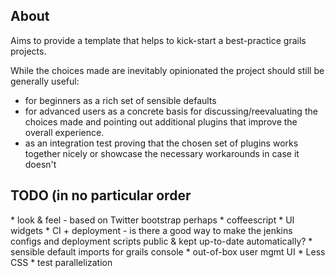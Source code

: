 <h2>About</h2>

Aims to provide a template that helps to kick-start a best-practice grails projects. 

While the choices made are inevitably opinionated the project should still be generally useful:

* for beginners as a rich set of sensible defaults
* for advanced users as a concrete basis for discussing/reevaluating the choices made and pointing out
	additional plugins that improve the overall experience.
* as an integration test proving that the chosen set of plugins works together nicely or 
	showcase the necessary workarounds in case it doesn't

<h2>TODO (in no particular order</h2>
* look & feel - based on Twitter bootstrap perhaps
* coffeescript 
* UI widgets
* CI + deployment - is there a good way to make the jenkins configs and deployment scripts public & kept up-to-date automatically?
* sensible default imports for grails console
* out-of-box user mgmt UI 
* Less CSS
* test parallelization

